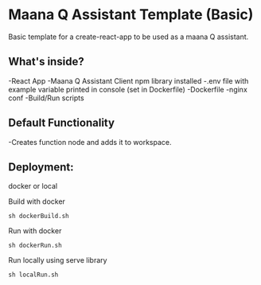 # Maana Q Assistant Template (Basic)

Basic template for a create-react-app to be used as a maana Q assistant.

## What's inside?

-React App
-Maana Q Assistant Client npm library installed
-.env file with example variable printed in console (set in Dockerfile)
-Dockerfile
-nginx conf
-Build/Run scripts

## Default Functionality

-Creates function node and adds it to workspace.

## Deployment:

docker or local

Build with docker

```
sh dockerBuild.sh
```

Run with docker

```
sh dockerRun.sh
```

Run locally using serve library

```
sh localRun.sh
```
